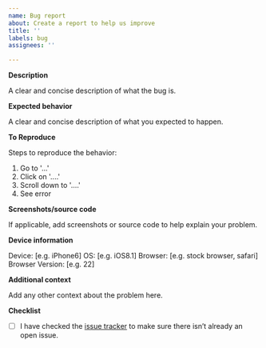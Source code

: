 ```yaml
---
name: Bug report
about: Create a report to help us improve
title: ''
labels: bug
assignees: ''

---
```


<!-- Any bugs that are not specifically related to the marketplace example modules and are more related to the HubSpot product should be filed to our support team. More information on contacting our support team can be found here (https://knowledge.hubspot.com/account/get-help-with-hubspot). -->

**Description**

A clear and concise description of what the bug is.

**Expected behavior**

A clear and concise description of what you expected to happen.

**To Reproduce**

Steps to reproduce the behavior:
1. Go to '...'
2. Click on '....'
3. Scroll down to '....'
4. See error

**Screenshots/source code**

If applicable, add screenshots or source code to help explain your problem.

**Device information**

<!-- An easy way to provide browser/OS information is to go to https://www.whatsmybrowser.org and paste the link you are given, or copy and paste the information in. -->
Device: [e.g. iPhone6]
OS: [e.g. iOS8.1]
Browser: [e.g. stock browser, safari]
Browser Version: [e.g. 22]

**Additional context**

Add any other context about the problem here.

**Checklist**

- [ ] I have checked the [issue tracker](https://github.com/HubSpot/marketplace-example-modules/issues) to make sure there isn’t already an open issue.
